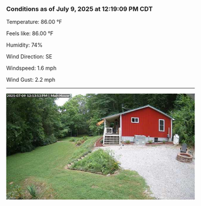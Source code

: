 ### Conditions as of July 9, 2025 at 12:19:09 PM CDT 

Temperature: 86.00 &deg;F

Feels like: 86.00 &deg;F

Humidity: 74%

Wind Direction: SE

Windspeed: 1.6 mph

Wind Gust: 2.2 mph

---

<img src="./images/latest.jpeg"/>

